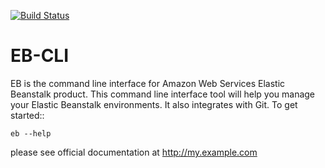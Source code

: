 [![Build Status](https://magnum.travis-ci.com/nhumrich/nicksEB.svg?token=Tp97fyAcyQ3Tx3oqH2Te&branch=master)](https://magnum.travis-ci.com/nhumrich/nicksEB)

EB-CLI
===========

EB is the command line interface for Amazon Web Services Elastic
Beanstalk product. This command line interface tool will help you
manage your Elastic Beanstalk environments. It also integrates
with Git. To get started::

    eb --help


please see official documentation at http://my.example.com
